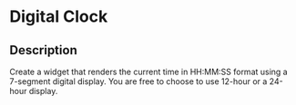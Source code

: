 # Digital Clock

## Description

Create a widget that renders the current time in HH:MM:SS format using a 7-segment digital display. You are free to choose to use 12-hour or a 24-hour display.
